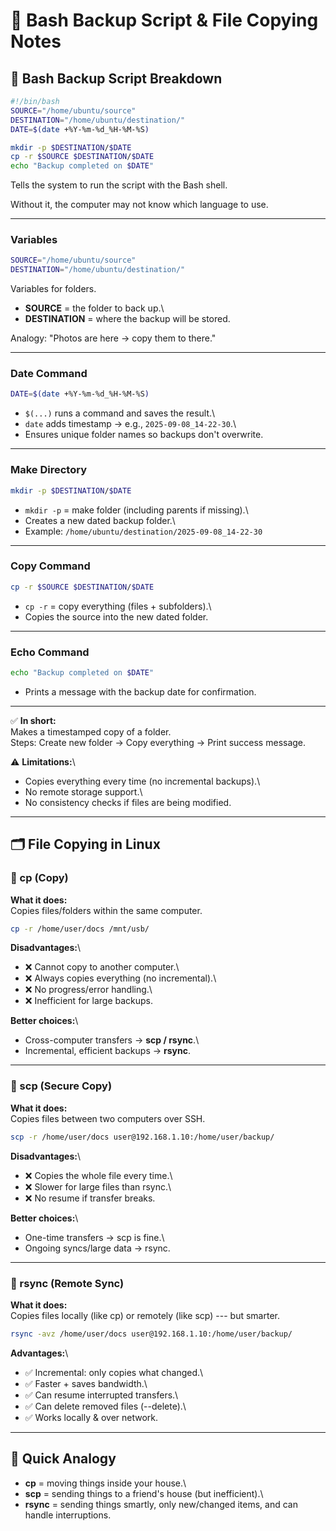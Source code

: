 # 📝 Bash Backup Script & File Copying Notes

## 🔹 Bash Backup Script Breakdown

``` bash
#!/bin/bash
SOURCE="/home/ubuntu/source"
DESTINATION="/home/ubuntu/destination/"
DATE=$(date +%Y-%m-%d_%H-%M-%S)

mkdir -p $DESTINATION/$DATE
cp -r $SOURCE $DESTINATION/$DATE
echo "Backup completed on $DATE"
```

Tells the system to run the script with the Bash shell.

Without it, the computer may not know which language to use.

------------------------------------------------------------------------

### Variables

``` bash
SOURCE="/home/ubuntu/source"
DESTINATION="/home/ubuntu/destination/"
```

Variables for folders.

-   **SOURCE** = the folder to back up.\
-   **DESTINATION** = where the backup will be stored.

Analogy: "Photos are here → copy them to there."

------------------------------------------------------------------------

### Date Command

``` bash
DATE=$(date +%Y-%m-%d_%H-%M-%S)
```

-   `$(...)` runs a command and saves the result.\
-   `date` adds timestamp → e.g., `2025-09-08_14-22-30`.\
-   Ensures unique folder names so backups don't overwrite.

------------------------------------------------------------------------

### Make Directory

``` bash
mkdir -p $DESTINATION/$DATE
```

-   `mkdir -p` = make folder (including parents if missing).\
-   Creates a new dated backup folder.\
-   Example: `/home/ubuntu/destination/2025-09-08_14-22-30`

------------------------------------------------------------------------

### Copy Command

``` bash
cp -r $SOURCE $DESTINATION/$DATE
```

-   `cp -r` = copy everything (files + subfolders).\
-   Copies the source into the new dated folder.

------------------------------------------------------------------------

### Echo Command

``` bash
echo "Backup completed on $DATE"
```

-   Prints a message with the backup date for confirmation.

------------------------------------------------------------------------

✅ **In short:**\
Makes a timestamped copy of a folder.\
Steps: Create new folder → Copy everything → Print success message.

⚠️ **Limitations:**\
- Copies everything every time (no incremental backups).\
- No remote storage support.\
- No consistency checks if files are being modified.

------------------------------------------------------------------------

## 🗂️ File Copying in Linux

### 📌 cp (Copy)

**What it does:**\
Copies files/folders within the same computer.

``` bash
cp -r /home/user/docs /mnt/usb/
```

**Disadvantages:**\
- ❌ Cannot copy to another computer.\
- ❌ Always copies everything (no incremental).\
- ❌ No progress/error handling.\
- ❌ Inefficient for large backups.

**Better choices:**\
- Cross-computer transfers → **scp / rsync**.\
- Incremental, efficient backups → **rsync**.

------------------------------------------------------------------------

### 📌 scp (Secure Copy)

**What it does:**\
Copies files between two computers over SSH.

``` bash
scp -r /home/user/docs user@192.168.1.10:/home/user/backup/
```

**Disadvantages:**\
- ❌ Copies the whole file every time.\
- ❌ Slower for large files than rsync.\
- ❌ No resume if transfer breaks.

**Better choices:**\
- One-time transfers → scp is fine.\
- Ongoing syncs/large data → rsync.

------------------------------------------------------------------------

### 📌 rsync (Remote Sync)

**What it does:**\
Copies files locally (like cp) or remotely (like scp) --- but smarter.

``` bash
rsync -avz /home/user/docs user@192.168.1.10:/home/user/backup/
```

**Advantages:**\
- ✅ Incremental: only copies what changed.\
- ✅ Faster + saves bandwidth.\
- ✅ Can resume interrupted transfers.\
- ✅ Can delete removed files (--delete).\
- ✅ Works locally & over network.

------------------------------------------------------------------------

## 🎯 Quick Analogy

-   **cp** = moving things inside your house.\
-   **scp** = sending things to a friend's house (but inefficient).\
-   **rsync** = sending things smartly, only new/changed items, and can
    handle interruptions.
